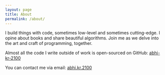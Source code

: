 ```yaml
---
layout: page
title: About
permalink: /about/
---
```


I build things with code, sometimes low-level and sometimes cutting-edge. I opine about books and share beautiful algorithms. Join me as we delve into the art and craft of programming, together.

Almost all the code I write outside of work is open-sourced on GitHub:
[abhi-kr-2100](https://github.com/abhi-kr-2100)

You can contact me via email: [abhi.kr.2100](mailto:abhi.kr.2100@gmail.com)
